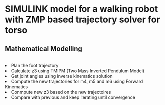 # SIMULINK model for a walking robot with ZMP based trajectory solver for torso

## Mathematical Modelling
<br>
<li> Plan the foot trajectory</li>
<li> Calculate z3 using TMIPM (Two Mass Inverted Pendulum Model)</li>
<li> Get joint angles using inverse kinematics solution</li>
<li>Compute the new trajectories for m4, m5 and m6 using Forward Kinematics</li>
<li>Conmpute new z3 based on the new trajectoires</li>
<li>Compare with previous and keep iterating until convergence</li>

